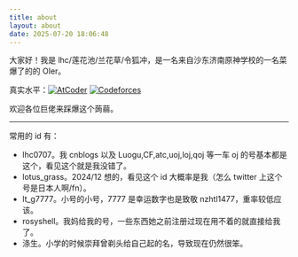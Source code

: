 ```yaml
---
title: about
layout: about
date: 2025-07-20 18:06:48
---
```


大家好！我是 lhc/莲花池/兰花草/令狐冲，是一名来自沙东济南原神学校的一名菜爆了的的 OIer。

真实水平：[![AtCoder](https://atrating.baoshuo.dev/rating?username=lhc0707)](https://atcoder.jp/users/lhc0707) [![Codeforces](https://cfrating.baoshuo.dev/rating?username=lhc0707)](https://codeforces.com/profile/lhc0707)

欢迎各位巨佬来踩爆这个蒟蒻。

---

常用的 id 有：

- lhc0707。我 cnblogs 以及 Luogu,CF,atc,uoj,loj,qoj 等一车 oj 的号基本都是这个，看见这个就是我没错了。
- lotus_grass。2024/12 想的，看见这个 id 大概率是我（怎么 twitter 上这个号是日本人啊/fn）。
- lt_g7777。小号的小号，7777 是幸运数字也是致敬 nzhtl1477，重率较低应该。
- rosyshell。我妈给我的号，一些东西她之前注册过现在用不着的就直接给我了。
- 涤生。小学的时候崇拜曾剃头给自己起的名，导致现在仍然很笨。
